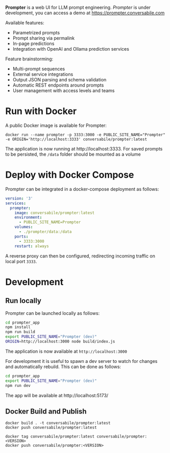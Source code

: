 
**Prompter** is a web UI for LLM prompt engineering. *Prompter* is under development, you can access a demo at https://prompter.conversabile.com

Available features:

* Parametrized prompts
* Prompt sharing via permalink
* In-page predictions
* Integration with OpenAI and Ollama prediction services 

Feature brainstorming:

* Multi-prompt sequences
* External service integrations
* Output JSON parsing and schema validation
* Automatic REST endpoints around prompts
* User management with access levels and teams

# Run with Docker

A public Docker image is available for Prompter:

    docker run --name prompter -p 3333:3000 -e PUBLIC_SITE_NAME="Prompter" -e ORIGIN='http://localhost:3333' conversabile/prompter:latest

The application is now running at http://localhost:3333. For saved prompts to be persisted, the `/data` folder should be mounted as a volume

# Deploy with Docker Compose

Prompter can be integrated in a docker-compose deployment as follows:

```yaml
version: '3'
services:
  prompter:
    image: conversabile/prompter:latest
    environment:
      - PUBLIC_SITE_NAME=Prompter
    volumes:
      - ./prompter/data:/data
    ports:
      - 3333:3000
    restart: always
```

A reverse proxy can then be configured, redirecting incoming traffic on local port `3333`.

# Development

## Run locally

Prompter can be launched locally as follows:

```sh
cd prompter_app
npm install
npm run build
export PUBLIC_SITE_NAME="Prompter (dev)"
ORIGIN=http://localhost:3000 node build/index.js
```

The application is now available at `http://localhost:3000`

For development it is useful to spawn a dev server to watch for changes and automatically rebuild. This can be done as follows:

```sh
cd prompter_app
export PUBLIC_SITE_NAME="Prompter (dev)"
npm run dev
```

The app will be available at http://localhost:5173/

## Docker Build and Publish

    docker build . -t conversabile/prompter:latest
    docker push conversabile/prompter:latest

    docker tag conversabile/prompter:latest conversabile/prompter:<VERSION>
    docker push conversabile/prompter:<VERSION>
